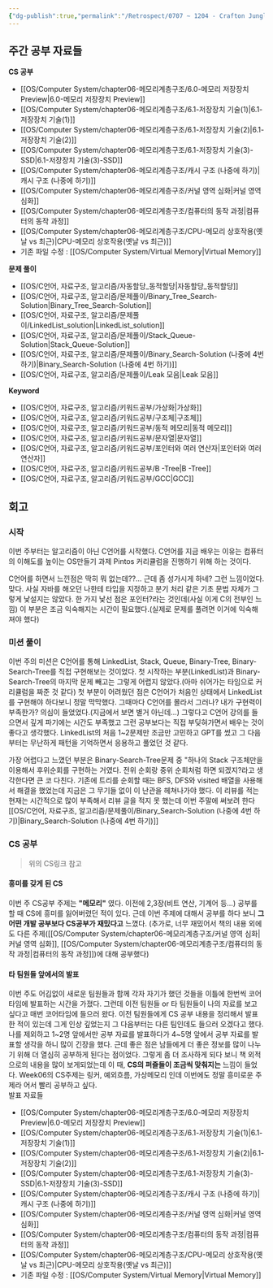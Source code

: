 ```yaml
---
{"dg-publish":true,"permalink":"/Retrospect/0707 ~ 1204 - Crafton Jungle/Week05_0808~0814/","noteIcon":"","created":"2025-08-15T00:12:58.170+09:00","updated":"2025-08-18T01:03:17.117+09:00"}
---
```



## 주간 공부 자료들 


**CS 공부** 
- [[OS/Computer System/chapter06-메모리계층구조/6.0-메모리 저장장치 Preview\|6.0-메모리 저장장치 Preview]]
- [[OS/Computer System/chapter06-메모리계층구조/6.1-저장장치 기술(1)\|6.1-저장장치 기술(1)]]
- [[OS/Computer System/chapter06-메모리계층구조/6.1-저장장치 기술(2)\|6.1-저장장치 기술(2)]]
- [[OS/Computer System/chapter06-메모리계층구조/6.1-저장장치 기술(3)-SSD\|6.1-저장장치 기술(3)-SSD]]
- [[OS/Computer System/chapter06-메모리계층구조/캐시 구조 (나중에 하기)\|캐시 구조 (나중에 하기)]]
- [[OS/Computer System/chapter06-메모리계층구조/커널 영역 심화\|커널 영역 심화]]
- [[OS/Computer System/chapter06-메모리계층구조/컴퓨터의 동작 과정\|컴퓨터의 동작 과정]]
- [[OS/Computer System/chapter06-메모리계층구조/CPU-메모리 상호작용(옛날 vs 최근)\|CPU-메모리 상호작용(옛날 vs 최근)]]
- 기존 파일 수정 : [[OS/Computer System/Virtual Memory\|Virtual Memory]]

**문제 풀이** 
- [[OS/C언어, 자료구조, 알고리즘/자동할당_동적할당\|자동할당_동적할당]]
- [[OS/C언어, 자료구조, 알고리즘/문제풀이/Binary_Tree_Search-Solution\|Binary_Tree_Search-Solution]]
- [[OS/C언어, 자료구조, 알고리즘/문제풀이/LinkedList_solution\|LinkedList_solution]]
- [[OS/C언어, 자료구조, 알고리즘/문제풀이/Stack_Queue-Solution\|Stack_Queue-Solution]]
- [[OS/C언어, 자료구조, 알고리즘/문제풀이/Binary_Search-Solution (나중에 4번 하기)\|Binary_Search-Solution (나중에 4번 하기)]]
- [[OS/C언어, 자료구조, 알고리즘/문제풀이/Leak  모음\|Leak  모음]]

**Keyword** 
- [[OS/C언어, 자료구조, 알고리즘/키워드공부/가상화\|가상화]]
- [[OS/C언어, 자료구조, 알고리즘/키워드공부/구조체\|구조체]]
- [[OS/C언어, 자료구조, 알고리즘/키워드공부/동적 메모리\|동적 메모리]]
- [[OS/C언어, 자료구조, 알고리즘/키워드공부/문자열\|문자열]]
- [[OS/C언어, 자료구조, 알고리즘/키워드공부/포인터와 여러 연산자\|포인터와 여러 연산자]]
- [[OS/C언어, 자료구조, 알고리즘/키워드공부/B -Tree\|B -Tree]]
- [[OS/C언어, 자료구조, 알고리즘/키워드공부/GCC\|GCC]]


## 회고 

### 시작 
이번 주부터는 알고리즘이 아닌 C언어를 시작했다. C언어를 지금 배우는 이유는 컴퓨터의 이해도를 높이는 OS만들기 과제 Pintos 커리큘럼을 진행하기 위해 하는 것이다.

C언어를 하면서 느낀점은 딱히 뭐 없는데??... 근데 좀 성가시게 하네? 그런 느낌이었다. 맞다. 사실 자바를 해오던 나한테 타입을 지정하고 분기 처리 같은 기초 문법 자체가 그렇게 낯설지는 않았다. 한 가지 낯선 점은 포인터?라는 것인데(사실 이게 C의 전부인 느낌) 이 부분은 조금 익숙해지는 시간이 필요했다.(실제로 문제를 풀려면 이거에 익숙해져야 했다)

### 미션 풀이
이번 주의 미션은 C언어를 통해 LinkedList, Stack, Queue, Binary-Tree, Binary-Search-Tree를 직접 구현해보는 것이었다.
첫 시작하는 부분(LinkedList)과 Binary-Search-Tree의 마지막 문제 빼고는 그렇게 어렵지 않았다.(아마 쉬어가는 타임으로 커리큘럼을 짜준 것 같다) 
첫 부분이 어려웠던 점은 C언어가 처음인 상태에서 LinkedList를 구현해야 하다보니 정말 막막했다. 그때마다 C언어를 몰라서 그러나? 내가 구현력이 부족한가? 의심이 들었었다.(지금에서 보면 별거 아닌데...)
그렇다고 C언어 강의를 들으면서 깊게 파기에는 시간도 부족했고 그런 공부보다는 직접 부딪혀가면서 배우는 것이 좋다고 생각했다. LinkedList의 처음 1~2문제만 조금만 고민하고 GPT를 썼고 그 다음부터는 무난하게 패턴을 기억하면서 응용하고 풀었던 것 같다.

가장 어렵다고 느꼈던 부분은 Binary-Search-Tree문제 중 "하나의 Stack 구조체만을 이용해서 후위순회를 구현하는 거였다. 전위 순회랑 중위 순회처럼 하면 되겠지?라고 생각한다면 큰 코 다친다. 기존에 트리를 순회할 때는 BFS, DFS와 visited 배열을 사용해서 해결을 했었는데 지금은 그 무기들 없이 이 난관을 헤쳐나가야 했다. 이 리뷰를 적는 현재는 시간적으로 많이 부족해서 리뷰 글을 적지 못 했는데 이번 주말에 써보려 한다 [[OS/C언어, 자료구조, 알고리즘/문제풀이/Binary_Search-Solution (나중에 4번 하기)\|Binary_Search-Solution (나중에 4번 하기)]]


### CS 공부 
> 위의 CS링크 참고 

#### 흥미를 갖게 된 CS 
이번 주 CS공부 주제는 **"메모리"** 였다. 이전에 2,3장(비트 연산, 기계어 등...) 공부를 할 때 CS에 흥미를 잃어버렸던 적이 있다. 근데 이번 주제에 대해서 공부를 하다 보니 **그 어떤 개발 공부보다 CS공부가 재밌다고** 느꼈다. (추가로, 너무 재밌어서 책의 내용 외에도 다른 주제([[OS/Computer System/chapter06-메모리계층구조/커널 영역 심화\|커널 영역 심화]], [[OS/Computer System/chapter06-메모리계층구조/컴퓨터의 동작 과정\|컴퓨터의 동작 과정]])에 대해 공부했다)

#### 타 팀원들 앞에서의 발표 
이번 주도 어김없이 새로운 팀원들과 함께 각자 자기가 했던 것들을 이틀에 한번씩 코어타임에 발표하는 시간을 가졌다.
그런데 이전 팀원들 or 타 팀원들이 나의 자료를 보고 싶다고 매번 코어타임에 들으러 왔다.
이전 팀원들에게 CS 공부 내용을 정리해서 발표한 적이 있는데 그게 인상 깊었는지 그 다음부터는 다른 팀인데도 들으러 오겠다고 했다. 나를 제외하고 1~2명 앞에서만 공부 자료를 발표하다가 4~5명 앞에서 공부 자료를 발표할 생각을 하니 많이 긴장을 했다. 근데 좋은 점은 남들에게 더 좋은 정보를 많이 나누기 위해 더 열심히 공부하게 된다는 점이었다. 
그렇게 좀 더 조사하게 되다 보니 책 외적으로의 내용을 많이 보게되었는데 이 때, **CS의 퍼즐들이 조금씩 맞춰지는** 느낌이 들었다. Week06의 CS주제는 링커, 예외흐름, 가상메모리 인데 이번에도 정말 흥미로운 주제라 어서 빨리 공부하고 싶다.
<BR>
발표 자료들 

- [[OS/Computer System/chapter06-메모리계층구조/6.0-메모리 저장장치 Preview\|6.0-메모리 저장장치 Preview]]
- [[OS/Computer System/chapter06-메모리계층구조/6.1-저장장치 기술(1)\|6.1-저장장치 기술(1)]]
- [[OS/Computer System/chapter06-메모리계층구조/6.1-저장장치 기술(2)\|6.1-저장장치 기술(2)]]
- [[OS/Computer System/chapter06-메모리계층구조/6.1-저장장치 기술(3)-SSD\|6.1-저장장치 기술(3)-SSD]]
- [[OS/Computer System/chapter06-메모리계층구조/캐시 구조 (나중에 하기)\|캐시 구조 (나중에 하기)]]
- [[OS/Computer System/chapter06-메모리계층구조/커널 영역 심화\|커널 영역 심화]]
- [[OS/Computer System/chapter06-메모리계층구조/컴퓨터의 동작 과정\|컴퓨터의 동작 과정]]
- [[OS/Computer System/chapter06-메모리계층구조/CPU-메모리 상호작용(옛날 vs 최근)\|CPU-메모리 상호작용(옛날 vs 최근)]]
- 기존 파일 수정 : [[OS/Computer System/Virtual Memory\|Virtual Memory]]